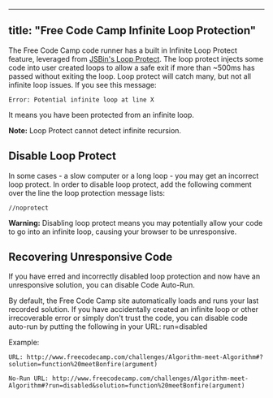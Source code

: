 
---
title: "Free Code Camp Infinite Loop Protection"
---

The Free Code Camp code runner has a built in Infinite Loop Protect feature, leveraged from [JSBin's Loop Protect](https://github.com/jsbin/loop-protect). The loop protect injects some code into user created loops to allow a safe exit if more than ~500ms has passed without exiting the loop. Loop protect will catch many, but not all infinite loop issues. If you see this message:

`Error: Potential infinite loop at line X`

It means you have been protected from an infinite loop.

**Note:** Loop Protect cannot detect infinite recursion.

## Disable Loop Protect

In some cases - a slow computer or a long loop - you may get an incorrect loop protect. In order to disable loop protect, add the following comment over the line the loop protection message lists:

`//noprotect`

**Warning:** Disabling loop protect means you may potentially allow your code to go into an infinite loop, causing your browser to be unresponsive.

## Recovering Unresponsive Code

If you have erred and incorrectly disabled loop protection and now have an unresponsive solution, you can disable Code Auto-Run.

By default, the Free Code Camp site automatically loads and runs your last recorded solution. If you have accidentally created an infinite loop or other irrecoverable error or simply don't trust the code, you can disable code auto-run by putting the following in your URL: run=disabled

Example:

    URL: http://www.freecodecamp.com/challenges/Algorithm-meet-Algorithm#?solution=function%20meetBonfire(argument)

    No-Run URL: http://www.freecodecamp.com/challenges/Algorithm-meet-Algorithm#?run=disabled&solution=function%20meetBonfire(argument)
